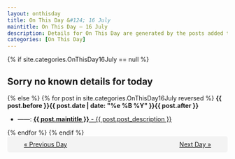 ```yaml
---
layout: onthisday
title: On This Day &#124; 16 July
maintitle: On This Day — 16 July
description: Details for On This Day are generated by the posts added to the website so the content is subject to changes/updates over time.
categories: [On This Day]
---
```


{% if site.categories.OnThisDay16July == null %}
<h2>Sorry no known details for today</h2>
{% else %}
{% for post in site.categories.OnThisDay16July reversed %}
<strong>{{ post.before }}{{ post.date | date: "%e %B %Y" }}{{ post.after }}</strong>
<ul>
<li> ——: <a class="{{ post.class }}" href="{{ post.url }}"><strong>{{ post.maintitle }}</strong> - {{ post.post_description }}</a></li>
</ul>
{% endfor %}
{% endif %}
<br />
<div style="background-color: #f3f3f3; padding: 10px; border-radius: 5px; text-align: center; display: flex; justify-content: space-evenly;">
<a href="/onthisday/07/07-15">« Previous Day</a>
<span style="visibility:hidden;">[ Visit Leap Year February 29 ]</span>
<a href="/onthisday/07/07-17">Next Day »</a>
</div>
